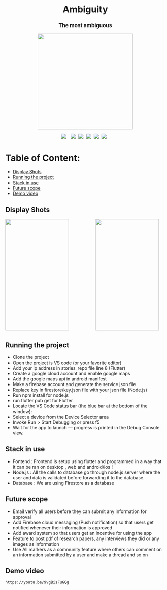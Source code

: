 <div align="center"><h1>Ambiguity</h1></div>
<div align="center"><h3>The most ambiguous</h3></div>
<div align="center"><img src ="logo.png" width=300 height=300 style="vertical-align:middle"></div>



<pre><div align="center"><img style="margin-right: 5px;" src="https://img.shields.io/badge/Flutter-2.0-blue"/> <img src="https://img.shields.io/badge/%20%20Uptime-99%25-orange"/> <img src="https://img.shields.io/badge/%20%20build-passing-green"/> <img src="https://img.shields.io/badge/%20%20contributers-1-informational"/> <img src="https://img.shields.io/badge/maintainability-A-yellow"/> <img src="https://img.shields.io/badge/Node.js-%20%20-success"/> </div></pre> 



# Table of Content:

- [Display Shots](#display-shots)
- [Running the project](#running-the-project)
- [Stack in use](#stack-in-use)
- [Future scope](#future-scope)
- [Demo video](#demo-video)



## Display Shots

<pre><div align="center"><img src ="s1.png" margin-left="10px" width="200" height="350">          <img src ="s2.png"  margin-left="10px" width="200" height="350">          <img src ="s3.png" width="200" height="350"></div></pre>



## Running the project
- Clone the project
- Open the project is VS code (or your favorite editor)
- Add your ip address in stories_repo file line 8 (Flutter)
- Create a google cloud account and enable google maps
- Add the google maps api in android manifest
- Make a firebase account and generate the service json file
- Replace key in firestore/key.json file with your json file (Node.js)
- Run npm install for node.js
- run flutter pub get for Flutter
- Locate the VS Code status bar (the blue bar at the bottom of the window):
- Select a device from the Device Selector area
- Invoke Run > Start Debugging or press f5
- Wait for the app to launch — progress is printed in the Debug Console view.




## Stack in use
- Fontend : Frontend is setup using flutter and programmed in a way that it can be ran on desktop , web and android/ios !
- Node.js : All the calls to database go through node.js server where the user and data is validated before forwarding it to the database.
- Database : We are using Firestore as a database



## Future scope
- Email verify all users before they can submit any information for approval 
- Add Firebase cloud messaging (Push notification) so that users get notified whenever their information is approved
- Add award system so that users get an incentive for using the app 
- Feature to post pdf of research papers, any interviews they did or any images as information
- Use All markers as a community feature where others can comment on an information submitted by a user and make a thread and so on


## Demo video
```
https://youtu.be/9vgBisFuGQg
```
